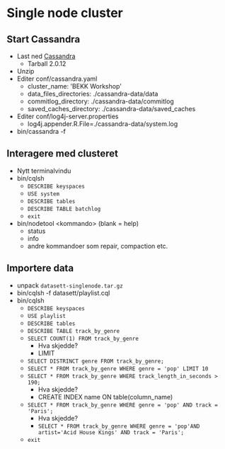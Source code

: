 # Single node cluster #


## Start Cassandra ##
* Last ned [Cassandra](http://planetcassandra.org/cassandra/)
	* Tarball 2.0.12 
* Unzip
* Editer conf/cassandra.yaml
	* cluster_name: 'BEKK Workshop'
	* data_files_directories: ./cassandra-data/data
	* commitlog_directory: ./cassandra-data/commitlog
	* saved_caches_directory: ./cassandra-data/saved_caches
* Editer conf/log4j-server.properties
	* log4j.appender.R.File=./cassandra-data/system.log
* bin/cassandra -f 


## Interagere med clusteret ##
* Nytt terminalvindu
* bin/cqlsh
	* `DESCRIBE keyspaces`
	* `USE system`
	* `DESCRIBE tables`
	* `DESCRIBE TABLE batchlog`
	* `exit`
* bin/nodetool \<kommando\> (blank = help)
	* status
	* info
	* andre kommandoer som repair, compaction etc.
	
## Importere data ##
* unpack `datasett-singlenode.tar.gz`
* bin/cqlsh -f datasett/playlist.cql
* bin/cqlsh
	* `DESCRIBE keyspaces`
	* `USE playlist`
	* `DESCRIBE tables`
	* `DESCRIBE TABLE track_by_genre`
	* `SELECT COUNT(1) FROM track_by_genre`
		* Hva skjedde?
		* LIMIT
	* `SELECT DISTRINCT genre FROM track_by_genre;`
	* `SELECT * FROM track_by_genre WHERE genre = 'pop' LIMIT 10`
	* `SELECT * FROM track_by_genre WHERE track_length_in_seconds > 190;`
		* Hva skjedde?
		* CREATE INDEX name ON table(column_name)
	* `SELECT * FROM track_by_genre WHERE genre = 'pop' AND track = 'Paris';`
		* Hva skjedde?
		* `SELECT * FROM track_by_genre WHERE genre = 'pop'AND artist='Acid House Kings' AND track = 'Paris';`
	* `exit`